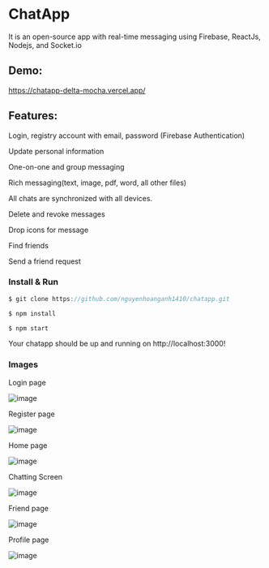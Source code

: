 # ChatApp

It is an open-source app with real-time messaging using Firebase, ReactJs, Nodejs, and Socket.io

## Demo:
https://chatapp-delta-mocha.vercel.app/

## Features:
Login, registry account with email, password (Firebase Authentication)

Update personal information

One-on-one and group messaging

Rich messaging(text, image, pdf, word, all other files)

All chats are synchronized with all devices.

Delete and revoke messages

Drop icons for message

Find friends

Send a friend request

### Install & Run

```js
$ git clone https://github.com/nguyenhoanganh1410/chatapp.git

$ npm install

$ npm start
```
Your chatapp should be up and running on http://localhost:3000!

### Images

Login page

![image](https://user-images.githubusercontent.com/69570125/210125462-aec36e29-4d66-4120-bfd2-6914ba281d9d.jpg)

Register page

![image](https://user-images.githubusercontent.com/69570125/210125474-6962f6fc-071a-424b-a591-a467488cda78.jpg)

Home page

![image](https://user-images.githubusercontent.com/69570125/210125621-689b6102-4756-407d-8afe-c334f95d4fba.jpg)

Chatting Screen

![image](https://user-images.githubusercontent.com/69570125/210125678-db10eeb2-13f3-491a-b75e-87fadf3ab86a.jpg)

Friend page

![image](https://user-images.githubusercontent.com/69570125/210125705-c717da20-d628-4b98-a0ca-f72210f137bf.jpg)

Profile page

![image](https://user-images.githubusercontent.com/69570125/210125757-7246b47a-ab69-4b02-ae21-02fd304e3378.jpg)
















